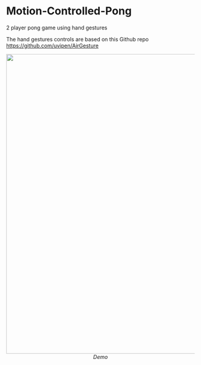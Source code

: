 # Motion-Controlled-Pong

2 player pong game using hand gestures

The hand gestures controls are based on this Github repo https://github.com/uvipen/AirGesture

<p align="center">
  <img src="pong.gif" width=800><br/>
  <i>Demo</i>
</p>
